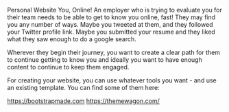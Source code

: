 Personal Website
You, Online!
An employer who is trying to evaluate you for their team needs to be able to get to know you online, fast! They may find you any number of ways. Maybe you tweeted at them, and they followed your Twitter profile link. Maybe you submitted your resume and they liked what they saw enough to do a google search.

Wherever they begin their journey, you want to create a clear path for them to continue getting to know you and ideally you want to have enough content to continue to keep them engaged.

For creating your website, you can use whatever tools you want - and use an existing template. You can find some of them here:

https://bootstrapmade.com
https://themewagon.com/